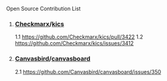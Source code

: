 Open Source Contribution List

 1. ### [Checkmarx](https://github.com/Checkmarx)/**[kics](https://github.com/Checkmarx/kics)**
	1.1 https://github.com/Checkmarx/kics/pull/3422
	1.2  https://github.com/Checkmarx/kics/issues/3412 
2. ### [Canvasbird](https://github.com/Canvasbird)/**[canvasboard](https://github.com/Canvasbird/canvasboard)**
	2.1	https://github.com/Canvasbird/canvasboard/issues/350
